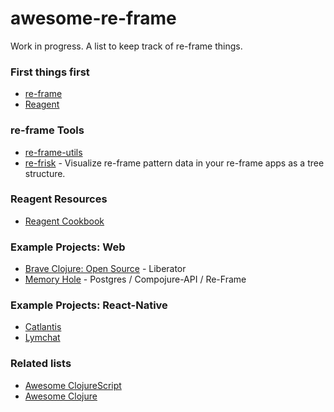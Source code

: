 # awesome-re-frame

Work in progress. A list to keep track of re-frame things.

### First things first
- [re-frame](https://github.com/Day8/re-frame)
- [Reagent](https://github.com/reagent-project/reagent)

### re-frame Tools
- [re-frame-utils](https://github.com/nikolap/reframe-utils)
- [re-frisk](https://github.com/flexsurfer/re-frisk) - Visualize re-frame pattern data in your re-frame apps as a tree structure.

### Reagent Resources
- [Reagent Cookbook](https://github.com/reagent-project/reagent-cookbook)

### Example Projects: Web
- [Brave Clojure: Open Source](https://github.com/braveclojure/open-source) - Liberator
- [Memory Hole](https://github.com/yogthos/memory-hole) - Postgres / Compojure-API / Re-Frame

### Example Projects: React-Native
- [Catlantis](https://github.com/madvas/catlantis)
- [Lymchat](https://github.com/tiensonqin/lymchat)

### Related lists
- [Awesome ClojureScript](https://github.com/hantuzun/awesome-clojurescript)
- [Awesome Clojure](https://github.com/razum2um/awesome-clojure)
